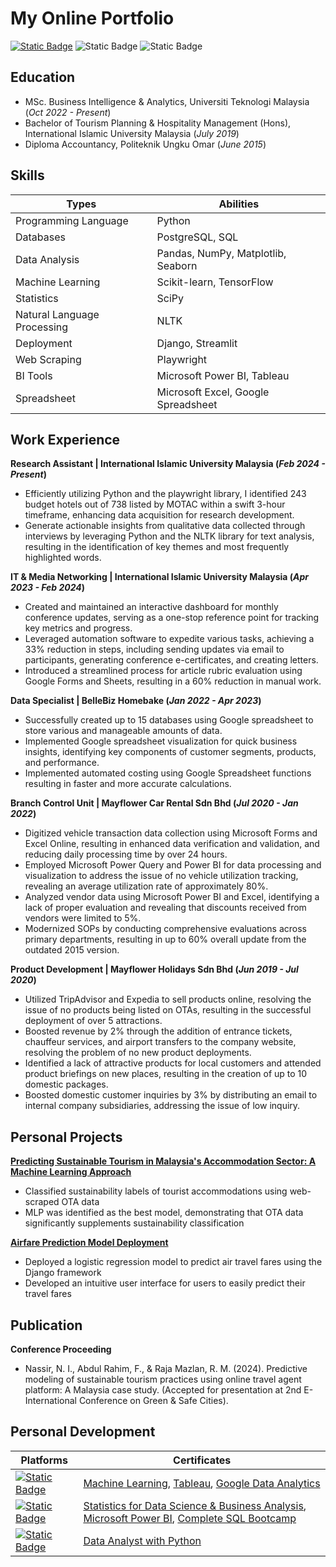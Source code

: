 # My Online Portfolio

[![Static Badge](https://img.shields.io/badge/LinkedIn-%230A66C2?style=for-the-badge&logo=linkedin)](https://www.linkedin.com/in/nazmirul-izzad-nassir?utm_source=share&utm_campaign=share_via&utm_content=profile&utm_medium=android_app) ![Static Badge](https://img.shields.io/badge/nazmirulizzadnassir%40gmail.com-%23EA4335?style=flat-square&logo=gmail&logoColor=white&labelColor=%23EA4335) ![Static Badge](https://img.shields.io/badge/017_326_4080-%23EA4335?style=for-the-badge&label=Phone)

## Education

- MSc. Business Intelligence & Analytics, Universiti Teknologi Malaysia (_Oct 2022 - Present_)
- Bachelor of Tourism Planning & Hospitality Management (Hons), International Islamic University Malaysia (_July 2019_)
- Diploma Accountancy, Politeknik Ungku Omar (_June 2015_)

## Skills

| Types | Abilities |
| ---------- | ------ |
| Programming Language | Python |
| Databases | PostgreSQL, SQL |
| Data Analysis | Pandas, NumPy, Matplotlib, Seaborn |
| Machine Learning | Scikit-learn, TensorFlow |
| Statistics | SciPy
| Natural Language Processing | NLTK |
| Deployment | Django, Streamlit |
| Web Scraping | Playwright |
| BI Tools | Microsoft Power BI, Tableau |
| Spreadsheet | Microsoft Excel, Google Spreadsheet |

## Work Experience

**Research Assistant | International Islamic University Malaysia (*Feb 2024 - Present*)**
- Efficiently utilizing Python and the playwright library, I identified 243 budget hotels out of 738 listed by MOTAC within a swift 3-hour timeframe, enhancing data acquisition for research development.
- Generate actionable insights from qualitative data collected through interviews by leveraging Python and the NLTK library for text analysis, resulting in the identification of key themes and most frequently highlighted words.

**IT & Media Networking | International Islamic University Malaysia (*Apr 2023 - Feb 2024*)**
- Created and maintained an interactive dashboard for monthly conference updates, serving as a one-stop reference point for tracking key metrics and progress.
- Leveraged automation software to expedite various tasks, achieving a 33% reduction in steps, including sending updates via email to participants, generating conference e-certificates, and creating letters.
- Introduced a streamlined process for article rubric evaluation using Google Forms and Sheets, resulting in a 60% reduction in manual work.

**Data Specialist | BelleBiz Homebake (*Jan 2022 - Apr 2023*)**
- Successfully created up to 15 databases using Google spreadsheet to store various and manageable amounts of data.
- Implemented Google spreadsheet visualization for quick business insights, identifying key components of customer segments, products, and performance.
-  Implemented automated costing using Google Spreadsheet functions resulting in faster and more accurate calculations.

**Branch Control Unit | Mayflower Car Rental Sdn Bhd (*Jul 2020 - Jan 2022*)**
- Digitized vehicle transaction data collection using Microsoft Forms and Excel Online, resulting in enhanced data verification and validation, and reducing daily processing time by over 24 hours.
- Employed Microsoft Power Query and Power BI for data processing and visualization to address the issue of no vehicle utilization tracking, revealing an average utilization rate of approximately 80%.
- Analyzed vendor data using Microsoft Power BI and Excel, identifying a lack of proper evaluation and revealing that discounts received from vendors were limited to 5%.
- Modernized SOPs by conducting comprehensive evaluations across primary departments, resulting in up to 60% overall update from the outdated 2015 version.

**Product Development | Mayflower Holidays Sdn Bhd (*Jun 2019 - Jul 2020*)**
- Utilized TripAdvisor and Expedia to sell products online, resolving the issue of no products being listed on OTAs, resulting in the successful deployment of over 5 attractions.
- Boosted revenue by 2% through the addition of entrance tickets, chauffeur services, and airport transfers to the company website, resolving the problem of no new product deployments.
- Identified a lack of attractive products for local customers and attended product briefings on new places, resulting in the creation of up to 10 domestic packages.
- Boosted domestic customer inquiries by 3% by distributing an email to internal company subsidiaries, addressing the issue of low inquiry.

## Personal Projects

**[Predicting Sustainable Tourism in Malaysia's Accommodation Sector: A Machine Learning Approach](https://github.com/izzad2413/sustainable_ota)**

- Classified sustainability labels of tourist accommodations using web-scraped OTA data
- MLP was identified as the best model, demonstrating that OTA data significantly supplements sustainability classification

**[Airfare Prediction Model Deployment](https://github.com/izzad2413/django_project)**

- Deployed a logistic regression model to predict air travel fares using the Django framework
- Developed an intuitive user interface for users to easily predict their travel fares

## Publication

**Conference Proceeding** 

- Nassir, N. I., Abdul Rahim, F., & Raja Mazlan, R. M. (2024). Predictive modeling of sustainable tourism practices using online travel agent platform: A Malaysia case study. (Accepted for presentation at 2nd E-International Conference on Green & Safe Cities).

## Personal Development

| Platforms | Certificates |
| --------- | ------------ |
| [![Static Badge](https://img.shields.io/badge/coursera-%230056D2?style=for-the-badge&logo=coursera&labelColor=%230056D2)](https://www.coursera.org/?irclickid=zM9XUvzW8xyKW0N39b1rOX64UkC0xJS8ORotWE0&irgwc=1&utm_medium=partners&utm_source=impact&utm_campaign=4863840&utm_content=b2c) | [Machine Learning](https://www.coursera.org/account/accomplishments/specialization/certificate/3E48NV4Y52ST), [Tableau](https://www.coursera.org/account/accomplishments/specialization/certificate/NVFEGRU97D3X), [Google Data Analytics](https://www.coursera.org/account/accomplishments/specialization/certificate/NN7DP5XQ4E4Q) |
| [![Static Badge](https://img.shields.io/badge/udemy-%23A435F0?style=for-the-badge&logo=udemy&logoColor=white&labelColor=%23A435F0)](https://www.udemy.com/?deal_code=&utm_term=Homepage&utm_content=Textlink&utm_campaign=Rakuten-default&ranMID=39197&ranEAID=UGrHaPSUfM0&ranSiteID=UGrHaPSUfM0-.rubBVpFJdGLOZFH7Lg11A&LSNPUBID=UGrHaPSUfM0&utm_source=aff-campaign&utm_medium=udemyads) | [Statistics for Data Science & Business Analysis](https://www.udemy.com/certificate/UC-371e4601-abf3-4474-8f12-8967f12504a3/), [Microsoft Power BI](https://www.udemy.com/certificate/UC-177048c0-db3b-4a7c-9c96-0baf95dd1a87/), [Complete SQL Bootcamp](https://www.udemy.com/certificate/UC-10e45baf-f655-4bf8-b0e1-44f895197c64/) |
| [![Static Badge](https://img.shields.io/badge/datacamp-%2303EF62?style=for-the-badge&logo=datacamp&logoColor=white&labelColor=%2303EF62)](https://www.datacamp.com/) | [Data Analyst with Python](https://www.datacamp.com/statement-of-accomplishment/track/3537f474cbfb11254fa2a3a5a484d11300bebe51?raw=1) |





